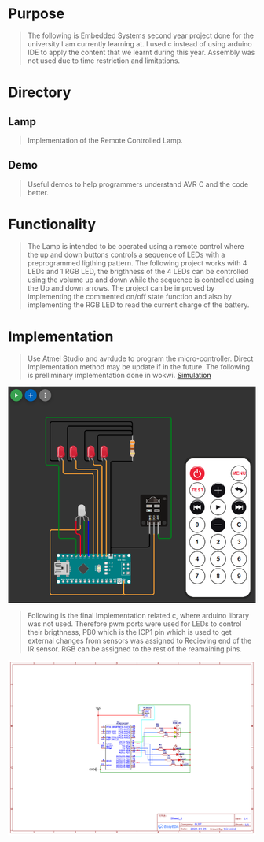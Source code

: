 # Purpose
> The following is Embedded Systems second year project done for the university I am currently learning at.
> I used c instead of using arduino IDE to apply the content that we learnt during this year.
> Assembly was not used due to time restriction and limitations.

# Directory
## Lamp
> Implementation of the Remote Controlled Lamp.

## Demo
> Useful demos to help programmers understand AVR C and the code better.

# Functionality
> The Lamp is intended to be operated using a remote control where the up and down buttons controls a sequence of LEDs with a 
> preprogrammed ligthing pattern.
> The following project works with 4 LEDs and 1 RGB LED, the brigthness of the 4 LEDs can be controlled using the volume up and down while the sequence is
> controlled using the Up and down arrows. The project can be improved by implementing the commented on/off state function and also by implementing the RGB
> LED to read the current charge of the battery.

# Implementation
> Use Atmel Studio and avrdude to program the micro-controller. Direct Implementation method may be update if in the future.
> The following is prelliminary implementation done in wokwi. 
<a href="https://wokwi.com/projects/394660328114198529">Simulation</a>

<img src="Images/Wokwi.png" alt="Wokwi Impmentation">

> Following is the final Implementation related c, where arduino library was not used. Therefore pwm ports were used for LEDs to control their brigthness, PB0 which is the ICP1 pin which is used to get external changes from sensors was assigned to Recieving end of the IR sensor. RGB can be assigned to the rest of the reamaining pins. 
<img src="Images/v2.png">
